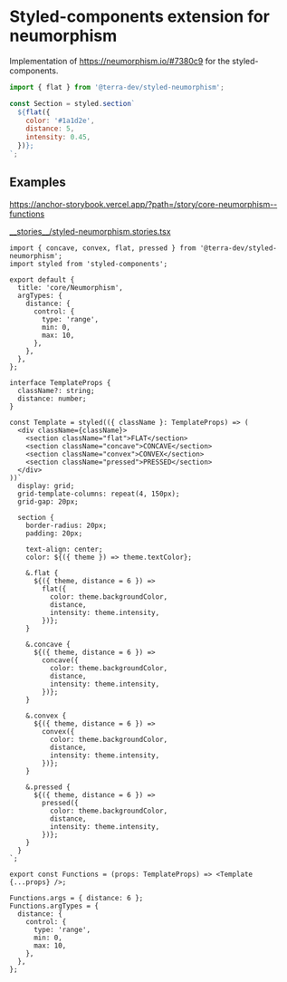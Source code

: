 # Styled-components extension for neumorphism

Implementation of <https://neumorphism.io/#7380c9> for the styled-components.

```js
import { flat } from '@terra-dev/styled-neumorphism';

const Section = styled.section`
  ${flat({
    color: '#1a1d2e',
    distance: 5,
    intensity: 0.45,
  })};
`;
```

## Examples

<https://anchor-storybook.vercel.app/?path=/story/core-neumorphism--functions>

<!-- source __stories__/*.stories.tsx -->

[\_\_stories\_\_/styled-neumorphism.stories.tsx](__stories__/styled-neumorphism.stories.tsx)

```tsx
import { concave, convex, flat, pressed } from '@terra-dev/styled-neumorphism';
import styled from 'styled-components';

export default {
  title: 'core/Neumorphism',
  argTypes: {
    distance: {
      control: {
        type: 'range',
        min: 0,
        max: 10,
      },
    },
  },
};

interface TemplateProps {
  className?: string;
  distance: number;
}

const Template = styled(({ className }: TemplateProps) => (
  <div className={className}>
    <section className="flat">FLAT</section>
    <section className="concave">CONCAVE</section>
    <section className="convex">CONVEX</section>
    <section className="pressed">PRESSED</section>
  </div>
))`
  display: grid;
  grid-template-columns: repeat(4, 150px);
  grid-gap: 20px;

  section {
    border-radius: 20px;
    padding: 20px;

    text-align: center;
    color: ${({ theme }) => theme.textColor};

    &.flat {
      ${({ theme, distance = 6 }) =>
        flat({
          color: theme.backgroundColor,
          distance,
          intensity: theme.intensity,
        })};
    }

    &.concave {
      ${({ theme, distance = 6 }) =>
        concave({
          color: theme.backgroundColor,
          distance,
          intensity: theme.intensity,
        })};
    }

    &.convex {
      ${({ theme, distance = 6 }) =>
        convex({
          color: theme.backgroundColor,
          distance,
          intensity: theme.intensity,
        })};
    }

    &.pressed {
      ${({ theme, distance = 6 }) =>
        pressed({
          color: theme.backgroundColor,
          distance,
          intensity: theme.intensity,
        })};
    }
  }
`;

export const Functions = (props: TemplateProps) => <Template {...props} />;

Functions.args = { distance: 6 };
Functions.argTypes = {
  distance: {
    control: {
      type: 'range',
      min: 0,
      max: 10,
    },
  },
};
```

<!-- /source -->
